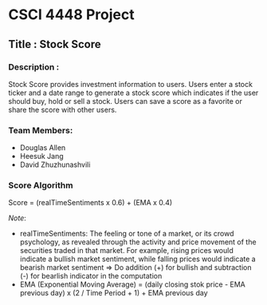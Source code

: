 # CSCI 4448 Project 

## Title : Stock Score

### Description : 

Stock Score provides investment information to users.  Users enter a stock ticker and a date range to generate a stock score which indicates if the user should buy, hold or sell a stock. Users can save a score as a favorite or share the score with other users. 


### Team Members:

- Douglas Allen
- Heesuk Jang
- David Zhuzhunashvili

### Score Algorithm

Score = (realTimeSentiments x 0.6) + (EMA x 0.4)

  $Note:$ 
  - realTimeSentiments: The feeling or tone of a market, or its crowd psychology, as revealed through the activity and price movement of the securities traded in that market. For example, rising prices would indicate a bullish market sentiment, while falling prices would indicate a bearish market sentiment => Do addition (+) for bullish and subtraction (-) for bearlish indicator in the computation
  - EMA (Exponential Moving Average) = (daily closing stok price - EMA previous day) x (2 / Time Period + 1) + EMA previous day


